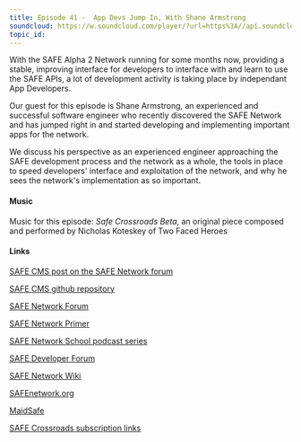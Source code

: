 ```yaml
---
title: Episode 41 -  App Devs Jump In, With Shane Armstrong
soundcloud: https://w.soundcloud.com/player/?url=https%3A//api.soundcloud.com/tracks/405720135
topic_id: 
---
```


With the SAFE Alpha 2 Network running for some months now, providing a stable, improving interface for developers to interface with and learn to use the SAFE APIs, a lot of development activity is taking place by independant App Developers.

Our guest for this episode is Shane Armstrong, an experienced and successful software engineer who recently discovered the SAFE Network and has jumped right in and started developing and implementing important apps for the network. 

We discuss his perspective as an experienced engineer approaching the SAFE development process and the network as a whole, the tools in place to speed developers' interface and exploitation of the network, and why he sees the network's implementation as so important. 

<!-- more -->

#### Music

Music for this episode: *Safe Crossroads Beta*, an original piece composed and performed by Nicholas Koteskey of Two Faced Heroes

#### Links

[SAFE CMS post on the SAFE Network forum](https://safenetforum.org/t/safe-cms-censorship-is-a-thing-of-the-past/20419)

[SAFE CMS github repository](https://github.com/badcodeltd/safecms/)

[SAFE Network Forum](https://safenetforum.org/)

[SAFE Network Primer](http://safenetworkprimer.com/)

[SAFE Network School podcast series](https://safecrossroads.net/safe-network-school/)

[SAFE Developer Forum](https://forum.safedev.org/)

[SAFE Network Wiki](https://safenetwork.wiki/en/Main_Page) 

[SAFEnetwork.org](https://safenetwork.org)

[MaidSafe](http://maidsafe.net)

[SAFE Crossroads subscription links](https://safecrossroads.net/subscribe/)
